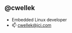 ## @cwellek
- Embedded Linux developer
- 📫 cwellek@jci.com

<!---
cwellek/cwellek is a ✨ special ✨ repository because its `README.md` (this file) appears on your GitHub profile.
You can click the Preview link to take a look at your changes.
--->
